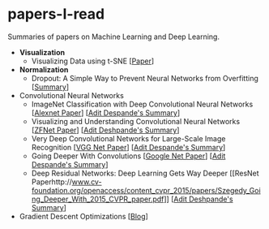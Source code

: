 # papers-I-read
Summaries of papers on Machine Learning and Deep Learning. <br/>

* <b>Visualization</b>
  * Visualizing Data using t-SNE [[Paper](http://www.jmlr.org/papers/volume9/vandermaaten08a/vandermaaten08a.pdf)]
* <b>Normalization</b>
  * Dropout: A Simple Way to Prevent Neural Networks from Overfitting [[Summary](https://ndeepesh.github.io/post/dropout/)]
* Convolutional Neural Networks
  * ImageNet Classification with Deep Convolutional Neural Networks [[Alexnet Paper](https://papers.nips.cc/paper/4824-imagenet-classification-with-deep-convolutional-neural-networks.pdf)] [[Adit Despande's Summary](https://adeshpande3.github.io/adeshpande3.github.io/The-9-Deep-Learning-Papers-You-Need-To-Know-About.html)]
  * Visualizing and Understanding Convolutional Neural Networks [[ZFNet Paper](https://arxiv.org/pdf/1311.2901v3.pdf)] [[Adit Deshpande's Summary](https://adeshpande3.github.io/adeshpande3.github.io/The-9-Deep-Learning-Papers-You-Need-To-Know-About.html)]
  * Very Deep Convolutional Networks for Large-Scale Image Recognition [[VGG Net Paper](https://arxiv.org/abs/1409.1556)] [[Adit Despande's Summary](https://adeshpande3.github.io/adeshpande3.github.io/The-9-Deep-Learning-Papers-You-Need-To-Know-About.html)]
  * Going Deeper With Convolutions [[Google Net Paper](http://www.cv-foundation.org/openaccess/content_cvpr_2015/papers/Szegedy_Going_Deeper_With_2015_CVPR_paper.pdf)] [[Adit Despande's Summary](https://adeshpande3.github.io/adeshpande3.github.io/The-9-Deep-Learning-Papers-You-Need-To-Know-About.html)]
  * Deep Residual Networks: Deep Learning Gets Way Deeper [[ResNet Paperhttp://www.cv-foundation.org/openaccess/content_cvpr_2015/papers/Szegedy_Going_Deeper_With_2015_CVPR_paper.pdf]] [[Adit Deshpande's Summary](https://adeshpande3.github.io/adeshpande3.github.io/The-9-Deep-Learning-Papers-You-Need-To-Know-About.html)]
* Gradient Descent Optimizations [[Blog](https://ndeepesh.github.io/post/gradientdescentoptimizations/)]
